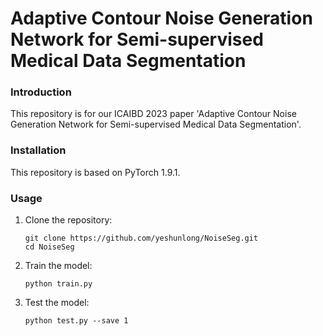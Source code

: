 # Adaptive Contour Noise Generation Network for Semi-supervised Medical Data Segmentation

### Introduction

This repository is for our ICAIBD 2023 paper 'Adaptive Contour Noise Generation Network for Semi-supervised Medical Data Segmentation'.

### Installation

This repository is based on PyTorch 1.9.1.

### Usage

1. Clone the repository:

   ```shell
   git clone https://github.com/yeshunlong/NoiseSeg.git
   cd NoiseSeg
   ```
2. Train the model:

   ```shell
   python train.py
   ```
3. Test the model:

   ```shell
   python test.py --save 1
   ```
